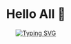 <div align="center">
  
# Hello All 👋

[![Typing SVG](https://readme-typing-svg.herokuapp.com?font=Fira+Code&pause=1000&color=2E9EF7&center=true&vCenter=true&width=435&lines=Developer+Advocate;DevOps+%26+Platform+Engineering;22%2B+Years+Experience;Cloud+Architecture+Expert)](https://git.io/typing-svg)

</div>

